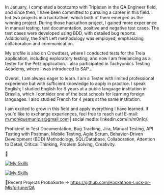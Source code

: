 In January, I completed a bootcamp with Tripleten in the QA Engineer field, and since then, I have been committed to pursuing a career in this field.  I led two projects in a hackathon, which both of them emerged as the winning project. During those hackathon project, I gained more experience in manual testing, test documentation, positive and negative test cases. The test cases were developed using BDD, with detailed bug reports. Additionally, the Shift Left methodology was employed, emphasizing collaboration and communication.

My profile is also on Crowdtest, where I conducted tests for the Trela application, including exploratory testing, and now I am freelancing as a tester for the Petz application. I also participated in Tachyonix's Testing Academy, where I was introduced to SAP...

Overall, I am always eager to learn. I am a Tester with limited professional experience but with sufficient knowledge to apply in practice. I speak English; I studied English for 6 years at a public language institution in Brasília, which I consider one of the best schools for learning foreign languages. I also studied French for 4 years at the same institution.

I am excited to grow in this field and apply everything I have learned. If you'd like to exchange experiences, feel free to reach out!
E-mail: m.moniquemuniz.s@gmail.com | social media: linkedin.com/in/m0n1q/.

Proficient in Test Documentation, Bug Tracking, Jira, Manual Testing, API Testing with Postman, Mobile Testing, Agile Scrum, Behavior-Driven Development (BDD) Methodology, SQL/Database, Collaboration, Attention to Detail, Critical Thinking, Problem Solving, Creativity.

👋

[![My Skills](https://skills.thijs.gg/icons?i=postman,jira,vscode,discord,figma&theme=dark)](https://skills.thijs.gg)

[![My Skills](https://skills.thijs.gg/icons?i=postman,jira,vscode,discord,figma&theme=light)](https://skills.thijs.gg)


🐾Recent Projects ProbaSorte -> https://github.com/Hackathon-Luck-or-Misfortune/QA

